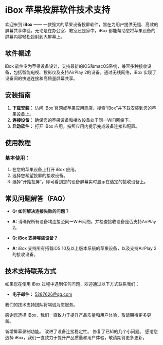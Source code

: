 # iBox 苹果投屏软件技术支持

欢迎来到 **iBox** —— 一款强大的苹果设备投屏软件，旨在为用户提供无缝、高效的屏幕共享体验。无论是在办公室、教室还是家中，iBox 都能帮助您将苹果设备的屏幕内容轻松投射到大屏幕上。

## 软件概述

iBox 软件专为苹果设备设计，支持最新的iOS和macOS系统，兼容多种接收设备，包括智能电视、投影仪及支持AirPlay 2的设备。通过无线网络，iBox 实现了设备间的快速连接和高质量屏幕共享。

## 安装指南

1. **下载安装：** 访问 iBox 官网或苹果应用商店，搜索“iBox”并下载安装到您的苹果设备上。
2. **连接设备：** 确保您的苹果设备和接收设备处于同一WiFi网络下。
3. **启动软件：** 打开 iBox 应用，按照应用内提示完成设备连接和配置。

## 使用教程

### 基本使用：

1. 在您的苹果设备上打开 iBox 应用。
2. 选择您希望投屏的接收设备。
3. 选择“开始投屏”，即可看到您的设备屏幕实时显示在选定的接收设备上。



## 常见问题解答（FAQ）

- **Q: 如何解决连接失败的问题？**
- **A:** 请确保所有设备均连接至同一WiFi网络，并检查接收设备是否支持AirPlay 2。

- **Q: iBox 支持哪些设备？**
- **A:** iBox 支持所有搭载iOS 10及以上版本系统的苹果设备，以及支持AirPlay 2的接收设备。

## 技术支持联系方式

如果您在使用 iBox 过程中遇到任何问题，欢迎通过以下方式联系我们：

- **电子邮件：** 5287626@qq.com

我们的技术支持团队将竭诚为您服务。


感谢您选择 iBox，我们一直致力于提升产品质量和用户体验，敬请期待更多更新。

新增屏幕录制功能。
改进了设备连接稳定性。
修复了已知的几个小问题。
感谢您选择 iBox，我们一直致力于提升产品质量和用户体验，敬请期待更多更新。
